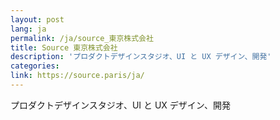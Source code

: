 ```yaml
---
layout: post
lang: ja
permalink: /ja/source_東京株式会社
title: Source 東京株式会社
description: 'プロダクトデザインスタジオ、UI と UX デザイン、開発'
categories: 
link: https://source.paris/ja/
---
```


<p>プロダクトデザインスタジオ、UI と UX デザイン、開発</p>
